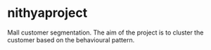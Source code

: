 # nithyaproject
Mall customer segmentation. The aim of the project is to cluster the customer based on the behavioural pattern.
